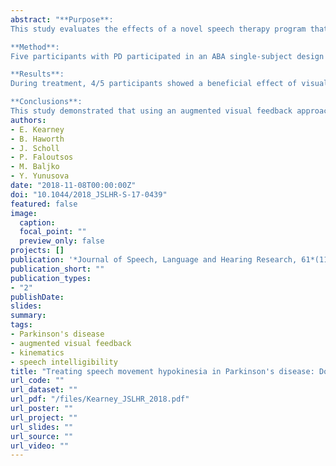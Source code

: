 ```yaml
---
abstract: "**Purpose**:
This study evaluates the effects of a novel speech therapy program that uses a verbal cue and gamified augmented visual feedback regarding tongue movements to address articulatory hypokinesia during speech in individuals with Parkinson's disease (PD).\n

**Method**:
Five participants with PD participated in an ABA single-subject design study. The treatment aimed to increase tongue movement size using a combination of a verbal cue and augmented visual feedback and was conducted in 10 45-min sessions over 5 weeks. The presence of visual feedback was manipulated during treatment. Articulatory working space of the tongue was the primary outcome measure and was examined during treatment and in cued and uncued sentences pre- and posttreatment. Changes in speech intelligibility in response to a verbal cue pre- and posttreatment were also examined.\n

**Results**:
During treatment, 4/5 participants showed a beneficial effect of visual feedback on tongue articulatory working space. At the end of the treatment, they used larger tongue movements when cued, relative to their pretreatment performance. None of the participants, however, generalized the effect to the uncued sentences. Speech intelligibility of cued sentences was judged as superior posttreatment only in a single participant.\n

**Conclusions**:
This study demonstrated that using an augmented visual feedback approach is beneficial, beyond a verbal cue alone, in addressing articulatory hypokinesia in individuals with PD. An optimal degree of articulatory expansion might, however, be required to elicit a speech intelligibility benefit."
authors:
- E. Kearney
- B. Haworth
- J. Scholl
- P. Faloutsos
- M. Baljko
- Y. Yunusova
date: "2018-11-08T00:00:00Z"
doi: "10.1044/2018_JSLHR-S-17-0439"
featured: false
image:
  caption: 
  focal_point: ""
  preview_only: false
projects: []
publication: '*Journal of Speech, Language and Hearing Research, 61*(11)'
publication_short: ""
publication_types:
- "2"
publishDate:
slides: 
summary:
tags:
- Parkinson's disease
- augmented visual feedback
- kinematics
- speech intelligibility
title: "Treating speech movement hypokinesia in Parkinson's disease: Does movement size matter?"
url_code: ""
url_dataset: ""
url_pdf: "/files/Kearney_JSLHR_2018.pdf"
url_poster: ""
url_project: ""
url_slides: ""
url_source: ""
url_video: ""
---
```

